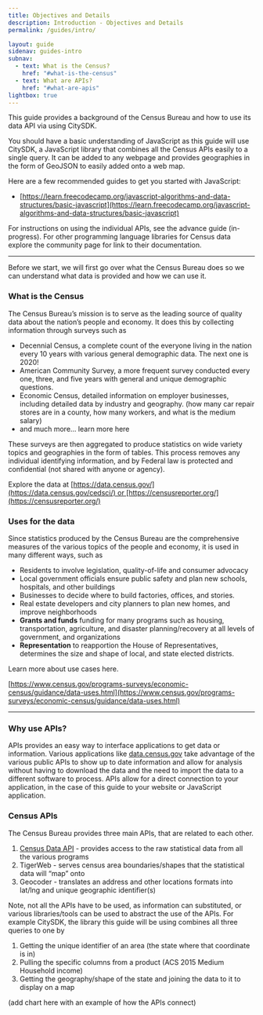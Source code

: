 ```yaml
---
title: Objectives and Details
description: Introduction - Objectives and Details
permalink: /guides/intro/

layout: guide
sidenav: guides-intro
subnav:
  - text: What is the Census?
    href: "#what-is-the-census"
  - text: What are APIs?
    href: "#what-are-apis"
lightbox: true
---
```


This guide provides a background of the Census Bureau and how to use its data API via using CitySDK.

You should have a basic understanding of JavaScript as this guide will use CitySDK, a JavaScript library that combines all the Census APIs easily to a single query. It can be added to any webpage and provides geographies in the form of GeoJSON to easily added onto a web map.

Here are a few recommended guides to get you started with JavaScript:

- [https://learn.freecodecamp.org/javascript-algorithms-and-data-structures/basic-javascript](https://learn.freecodecamp.org/javascript-algorithms-and-data-structures/basic-javascript)

For instructions on using the individual APIs, see the advance guide (in-progress). For other programming language libraries for Census data explore the community page for link to their documentation.

---

Before we start, we will first go over what the Census Bureau does so we can understand what data is provided and how we can use it.

### What is the Census

The Census Bureau’s mission is to serve as the leading source of quality data about the nation’s people and economy. It does this by collecting information through surveys such as

- Decennial Census, a complete count of the everyone living in the nation every 10 years with various general demographic data. The next one is 2020!
- American Community Survey, a more frequent survey conducted every one, three, and five years with general and unique demographic questions.
- Economic Census, detailed information on employer businesses, including detailed data by industry and geography. (how many car repair stores are in a county, how many workers, and what is the medium salary)
- and much more… learn more here

These surveys are then aggregated to produce statistics on wide variety topics and geographies in the form of tables. This process removes any individual identifying information, and by Federal law is protected and confidential (not shared with anyone or agency).

Explore the data at [https://data.census.gov/](https://data.census.gov/cedsci/) or [https://censusreporter.org/](https://censusreporter.org/)

### Uses for the data

Since statistics produced by the Census Bureau are the comprehensive measures of the various topics of the people and economy, it is used in many different ways, such as

- Residents to involve legislation, quality-of-life and consumer advocacy
- Local government officials ensure public safety and plan new schools, hospitals, and other buildings
- Businesses to decide where to build factories, offices, and stories.
- Real estate developers and city planners to plan new homes, and improve neighborhoods
- **Grants and funds** funding for many programs such as housing, transportation, agriculture, and disaster planning/recovery at all levels of government, and organizations
- **Representation** to reapportion the House of Representatives, determines the size and shape of local, and state elected districts.

Learn more about use cases here.

[https://www.census.gov/programs-surveys/economic-census/guidance/data-uses.html](https://www.census.gov/programs-surveys/economic-census/guidance/data-uses.html)

---

### **Why use APIs?**

APIs provides an easy way to interface applications to get data or information. Various applications like [data.census.gov](http://data.census.gov/) take advantage of the various public APIs to show up to date information and allow for analysis without having to download the data and the need to import the data to a different software to process. APIs allow for a direct connection to your application, in the case of this guide to your website or JavaScript application.

### **Census APIs**

The Census Bureau provides three main APIs, that are related to each other.

1. [Census Data API](https://www.census.gov/content/dam/Census/data/developers/api-user-guide/api-guide.pdf) - provides access to the raw statistical data from all the various programs
2. TigerWeb - serves census area boundaries/shapes that the statistical data will “map” onto
3. Geocoder - translates an address and other locations formats into lat/lng and unique geographic identifier(s)

Note, not all the APIs have to be used, as information can substituted, or various libraries/tools can be used to abstract the use of the APIs. For example CitySDK, the library this guide will be using combines all three queries to one by

1. Getting the unique identifier of an area (the state where that coordinate is in)
2. Pulling the specific columns from a product (ACS 2015 Medium Household income)
3. Getting the geography/shape of the state and joining the data to it to display on a map

(add chart here with an example of how the APIs connect)
